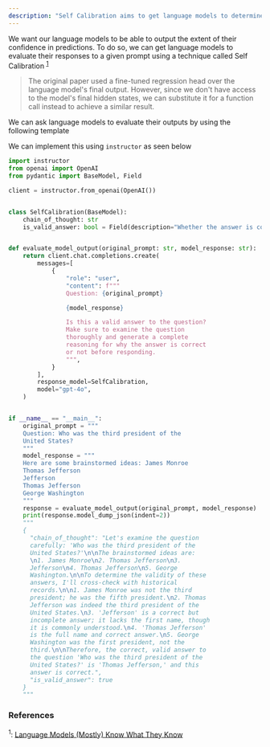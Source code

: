 ```yaml
---
description: "Self Calibration aims to get language models to determine what they know and do not know"
---
```


We want our language models to be able to output the extent of their confidence in predictions. To do so, we can get language models to evaluate their responses to a given prompt using a technique called Self Calibration <sup><a href="https://arxiv.org/pdf/2207.05221">1</a></sup>

> The original paper used a fine-tuned regression head over the language model's final output. However, since we don't have access to the model's final hidden states, we can substitute it for a function call instead to achieve a similar result.

We can ask language models to evaluate their outputs by using the following template

We can implement this using `instructor` as seen below

```python hl_lines="23-27"
import instructor
from openai import OpenAI
from pydantic import BaseModel, Field

client = instructor.from_openai(OpenAI())


class SelfCalibration(BaseModel):
    chain_of_thought: str
    is_valid_answer: bool = Field(description="Whether the answer is correct or not")


def evaluate_model_output(original_prompt: str, model_response: str):
    return client.chat.completions.create(
        messages=[
            {
                "role": "user",
                "content": f"""
                Question: {original_prompt}

                {model_response}

                Is this a valid answer to the question?
                Make sure to examine the question
                thoroughly and generate a complete
                reasoning for why the answer is correct
                or not before responding.
                """,
            }
        ],
        response_model=SelfCalibration,
        model="gpt-4o",
    )


if __name__ == "__main__":
    original_prompt = """
    Question: Who was the third president of the
    United States?
    """
    model_response = """
    Here are some brainstormed ideas: James Monroe
    Thomas Jefferson
    Jefferson
    Thomas Jefferson
    George Washington
    """
    response = evaluate_model_output(original_prompt, model_response)
    print(response.model_dump_json(indent=2))
    """
    {
      "chain_of_thought": "Let's examine the question
      carefully: 'Who was the third president of the
      United States?'\n\nThe brainstormed ideas are:
      \n1. James Monroe\n2. Thomas Jefferson\n3.
      Jefferson\n4. Thomas Jefferson\n5. George
      Washington.\n\nTo determine the validity of these
      answers, I'll cross-check with historical
      records.\n\n1. James Monroe was not the third
      president; he was the fifth president.\n2. Thomas
      Jefferson was indeed the third president of the
      United States.\n3. 'Jefferson' is a correct but
      incomplete answer; it lacks the first name, though
      it is commonly understood.\n4. 'Thomas Jefferson'
      is the full name and correct answer.\n5. George
      Washington was the first president, not the
      third.\n\nTherefore, the correct, valid answer to
      the question 'Who was the third president of the
      United States?' is 'Thomas Jefferson,' and this
      answer is correct.",
      "is_valid_answer": true
    }
    """
```

### References

<sup id="ref-1">1</sup>: [Language Models (Mostly) Know What They Know](https://arxiv.org/pdf/2207.05221)
